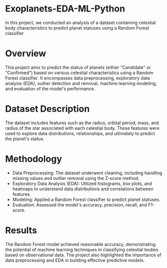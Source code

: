 # Exoplanets-EDA-ML-Python
In this project, we conducted an analysis of a dataset containing celestial body characteristics to predict planet statuses using a Random Forest classifier

# Overview

This project aims to predict the status of planets (either "Candidate" or "Confirmed") based on various celestial characteristics using a Random Forest classifier. It encompasses data preprocessing, exploratory data analysis (EDA), outlier detection and removal, machine learning modeling, and evaluation of the model's performance.

# Dataset Description

The dataset includes features such as the radius, orbital period, mass, and radius of the star associated with each celestial body. These features were used to explore data distributions, relationships, and ultimately to predict the planet's status.

# Methodology

- Data Preprocessing: The dataset underwent cleaning, including handling missing values and outlier removal using the Z-score method.
- Exploratory Data Analysis (EDA): Utilized histograms, box plots, and heatmaps to understand data distributions and correlations between features.
- Modeling: Applied a Random Forest classifier to predict planet statuses.
- Evaluation: Assessed the model's accuracy, precision, recall, and F1-score.

# Results

The Random Forest model achieved reasonable accuracy, demonstrating the potential of machine learning techniques in classifying celestial bodies based on observational data. The project also highlighted the importance of data preprocessing and EDA in building effective predictive models.
